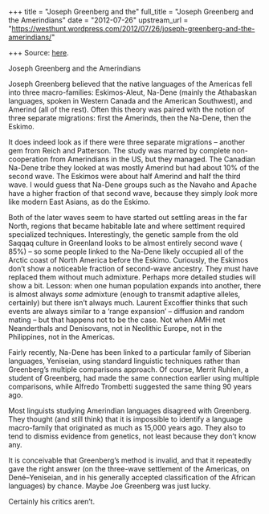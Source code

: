 +++
title = "Joseph Greenberg and the"
full_title = "Joseph Greenberg and the Amerindians"
date = "2012-07-26"
upstream_url = "https://westhunt.wordpress.com/2012/07/26/joseph-greenberg-and-the-amerindians/"

+++
Source: [here](https://westhunt.wordpress.com/2012/07/26/joseph-greenberg-and-the-amerindians/).

Joseph Greenberg and the Amerindians

Joseph Greenberg believed that the native languages of the Americas fell
into three macro-families: Eskimos-Aleut, Na-Dene (mainly the Athabaskan
languages, spoken in Western Canada and the American Southwest), and
Amerind (all of the rest). Often this theory was paired with the notion
of three separate migrations: first the Amerinds, then the Na-Dene,
then the Eskimo.

It does indeed look as if there were three separate migrations – another
gem from Reich and Patterson. The study was marred by complete
non-cooperation from Amerindians in the US, but they managed. The
Canadian Na-Dene tribe they looked at was mostly Amerind but had about
10% of the second wave. The Eskimos were about half Amerind and half
the third wave. I would guess that Na-Dene groups such as the Navaho
and Apache have a higher fraction of that second wave, because they
simply *look* more like modern East Asians, as do the Eskimo.

Both of the later waves seem to have started out settling areas in the
far North, regions that became habitable late and where settlment
required specialized techniques. Interestingly, the genetic sample from
the old Saqqaq culture in Greenland looks to be almost entirely second
wave ( 85%) – so some people linked to the Na-Dene likely occupied all
of the Arctic coast of North America before the Eskimo. Curiously, the
Eskimos don’t show a noticeable fraction of second-wave ancestry. They
must have replaced them without much admixture. Perhaps more detailed
studies will show a bit. Lesson: when one human population expands into
another, there is almost always *some* admixture (enough to transmit
adaptive alleles, certainly) but there isn’t always much. Laurent
Excoffier thinks that such events are always similar to a ‘range
expansion’ – diffusion and random mating – but that happens not to be
the case. Not when AMH met Neanderthals and Denisovans, not in Neolithic
Europe, not in the Philippines, not in the Americas.

Fairly recently, Na-Dene has been linked to a particular family of
Siberian languages, Yeniseian, using standard linguistic techniques
rather than Greenberg’s multiple comparisons approach. Of course,
Merrit Ruhlen, a student of Greenberg, had made the same connection
earlier using multiple comparisons, while Alfredo Trombetti suggested
the same thing 90 years ago.

Most linguists studying Amerindian languages disagreed with Greenberg.
They thought (and still think) that it is impossible to identify a
language macro-family that originated as much as 15,000 years ago. They
also to tend to dismiss evidence from genetics, not least because they
don’t know any.

It is conceivable that Greenberg’s method is invalid, and that it
repeatedly gave the right answer (on the three-wave settlement of the
Americas, on Dené–Yeniseian, and in his generally accepted
classification of the African languages) by chance. Maybe Joe Greenberg
was just lucky.

Certainly his critics aren’t.

















